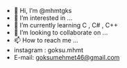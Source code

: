 - 👋 Hi, I’m @mhmtgks
- 👀 I’m interested in ...
- 🌱 I’m currently learning C , C# , C++
- 💞️ I’m looking to collaborate on ...
- 📫 How to reach me ...
- instagram : goksu.mhmt
- E-mail: goksumehmet46@gmail.com

<!---
mhmtgks/mhmtgks is a ✨ special ✨ repository because its `README.md` (this file) appears on your GitHub profile.
You can click the Preview link to take a look at your changes.
--->
